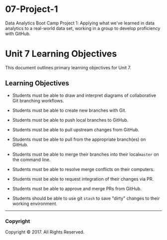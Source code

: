 # 07-Project-1
Data Analytics Boot Camp Project 1: Applying what we've learned in data analytics to a real-world data set, working in a group to develop proficiency with GitHub.

# Unit 7 Learning Objectives

This document outlines primary learning objectives for Unit 7.

## Learning Objectives

* Students must be able to draw and interpret diagrams of collaborative Git branching workflows.
* Students must be able to create new branches with Git.
* Students must be able to push local branches to GitHub.

* Students must be able to pull upstream changes from GitHub.
* Students must be able to pull from the appropriate branch(es) on GitHub.
* Students must be able to merge their branches into their local`master` on the command line.

* Students must be able to resolve merge conflicts on their computers.
* Students must be able to request integration of their changes via PR.
* Students must be able to approve and merge PRs from GitHub.

* Students should be able to use git `stash` to save "dirty" changes to their working environment.

- - -

### Copyright

Copyright © 2017. All Rights Reserved.
